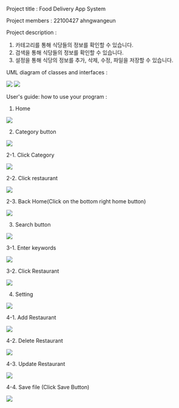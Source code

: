 Project title : Food Delivery App System <br>

Project members : 22100427 ahngwangeun

Project description : 
1) 카테고리를 통해 식당들의 정보를 확인할 수 있습니다.
2) 검색을 통해 식당들의 정보를 확인할 수 있습니다.
3) 설정을 통해 식당의 정보를 추가, 삭제, 수정, 파일을 저장할 수 있습니다.


UML diagram of classes and interfaces : 

<img src='https://github.com/gwangeunahn/TermProject/blob/main/src/DeliveryApp/screenshots/UML_01.png?raw=true'>
<img src='https://github.com/gwangeunahn/TermProject/blob/main/src/DeliveryApp/screenshots/UML_02.png?raw=true'>


User's guide: how to use your program : 

1. Home

<img src='https://github.com/gwangeunahn/TermProject/blob/main/src/DeliveryApp/screenshots/Home.png?raw=true'>

2. Category button

<img src='https://github.com/gwangeunahn/TermProject/blob/main/src/DeliveryApp/screenshots/Category.png?raw=true'>

2-1. Click Category

<img src='https://github.com/gwangeunahn/TermProject/blob/main/src/DeliveryApp/screenshots/JapaneseFood.png?raw=true'>

2-2. Click restaurant

<img src='https://github.com/gwangeunahn/TermProject/blob/main/src/DeliveryApp/screenshots/RestaurantImformation.png?raw=true'>

2-3. Back Home(Click on the bottom right home button)

<img src='https://github.com/gwangeunahn/TermProject/blob/main/src/DeliveryApp/screenshots/Home.png?raw=true'>

3. Search button

<img src='https://github.com/gwangeunahn/TermProject/blob/main/src/DeliveryApp/screenshots/Search.png?raw=true'>

3-1. Enter keywords

<img src='https://github.com/gwangeunahn/TermProject/blob/main/src/DeliveryApp/screenshots/search_01.png?raw=true'>

3-2. Click Restaurant

<img src='https://github.com/gwangeunahn/TermProject/blob/main/src/DeliveryApp/screenshots/Search_imformation.png?raw=true'>

4. Setting

<img src='https://github.com/gwangeunahn/TermProject/blob/main/src/DeliveryApp/screenshots/Setting.png?raw=true'>

4-1. Add Restaurant

<img src='https://github.com/gwangeunahn/TermProject/blob/main/src/DeliveryApp/screenshots/Setting_Add.png?raw=true'>

4-2. Delete Restaurant

<img src='https://github.com/gwangeunahn/TermProject/blob/main/src/DeliveryApp/screenshots/Setting_Delete.png?raw=true'>

4-3. Update Restaurant

<img src='https://github.com/gwangeunahn/TermProject/blob/main/src/DeliveryApp/screenshots/Setting_Update.png?raw=true'>

4-4. Save file (Click Save Button)

<img src='https://github.com/gwangeunahn/TermProject/blob/main/src/DeliveryApp/screenshots/Setting.png?raw=true'>